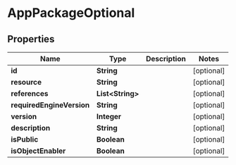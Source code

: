 
# AppPackageOptional

## Properties
Name | Type | Description | Notes
------------ | ------------- | ------------- | -------------
**id** | **String** |  |  [optional]
**resource** | **String** |  |  [optional]
**references** | **List&lt;String&gt;** |  |  [optional]
**requiredEngineVersion** | **String** |  |  [optional]
**version** | **Integer** |  |  [optional]
**description** | **String** |  |  [optional]
**isPublic** | **Boolean** |  |  [optional]
**isObjectEnabler** | **Boolean** |  |  [optional]



